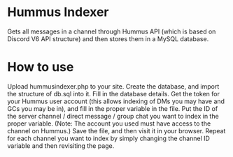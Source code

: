 # Hummus Indexer
Gets all messages in a channel through Hummus API (which is based on Discord V6 API structure) and then stores them in a MySQL database.

# How to use
Upload hummusindexer.php to your site.
Create the database, and import the structure of db.sql into it.
Fill in the database details.
Get the token for your Hummus user account (this allows indexing of DMs you may have and GCs you may be in), and fill in the proper variable in the file.
Put the ID of the server channel / direct message / group chat you want to index in the proper variable. (Note: The account you used must have access to the channel on Hummus.)
Save the file, and then visit it in your browser.
Repeat for each channel you want to index by simply changing the channel ID variable and then revisiting the page.
